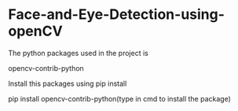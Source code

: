 # Face-and-Eye-Detection-using-openCV

The python packages used in the project is

opencv-contrib-python 

Install this packages using pip install

pip install opencv-contrib-python(type in cmd to install the package)
